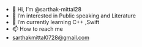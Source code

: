 - 👋 Hi, I’m @sarthak-mittal28
- 👀 I’m interested in Public speaking and Literature 
- 🌱 I’m currently learning C++ ,Swift
- 📫 How to reach me
- sarthakmittal0728@gmail.com
